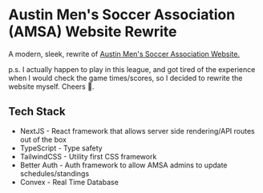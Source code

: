 # Austin Men's Soccer Association (AMSA) Website Rewrite

A modern, sleek, rewrite of [Austin Men's Soccer Association Website.](https://austinmenssoccer.com/)

p.s. I actually happen to play in this league, and got tired of the experience when I would check the game times/scores, so I decided to rewrite the website myself. Cheers 🍻.

## Tech Stack

- NextJS - React framework that allows server side rendering/API routes out of the box
- TypeScript - Type safety
- TailwindCSS - Utility first CSS framework
- Better Auth - Auth framework to allow AMSA admins to update schedules/standings
- Convex - Real Time Database
